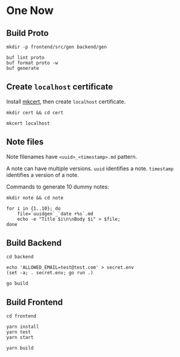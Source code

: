 # One Now

## Build Proto

```
mkdir -p frontend/src/gen backend/gen

buf lint proto
buf format proto -w
buf generate
```

## Create `localhost` certificate

Install [mkcert](https://github.com/FiloSottile/mkcert), then create `localhost` certificate.
```
mkdir cert && cd cert

mkcert localhost
```

## Note files

Note filenames have `<uuid>_<timestamp>.md` pattern.

A note can have multiple versions. `uuid` identifies a note. `timestamp` identifies a version of a note.

Commands to generate 10 dummy notes:
```
mkdir note && cd note

for i in {1..10}; do
    file=`uuidgen`_`date +%s`.md
    echo -e "Title $i\n\nBody $i" > $file;
done
```


## Build Backend

```
cd backend

echo 'ALLOWED_EMAIL=test@test.com' > secret.env
(set -a; . secret.env; go run .)

go build
```

## Build Frontend

```
cd frontend

yarn install
yarn test
yarn start

yarn build
```